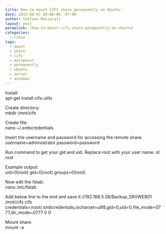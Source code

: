 ```yaml
---
title: How to mount CIFS share permanently on Ubuntu
date: 2015-08-07 09:00:00 -07:00
author: Stefano Marzorati
layout: post
permalink: /how-to-mount-cifs-share-permanently-on-ubuntu/
categories:
  - Linux
tags:
  - mount
  - share
  - cifs
  - automount
  - permanently
  - ubuntu
  - server
  - windows
---
```

Install:   
	apt-get install cifs-utils

Create directory:   
	mkdir /mnt/cifs

Create file:   
	nano ~/.smbcredentials

Insert the username and password for accessing the remote share:   
	username=administrator
	password=password
	
Run command to get your gid and uid. Replace root with your user name.
	id root

Example output:   
	uid=0(root) gid=0(root) groups=0(root)
	
Now edit the fstab:   
	nano /etc/fstab
	
Add below line to the end and save it
	//192.168.5.38/Backup_SRVWEB01 /mnt/cifs cifs credentials=/root/.smbcredentials,iocharset=utf8,gid=0,uid=0,file_mode=0777,dir_mode=0777 0 0

Mount share:   	
	mount -a